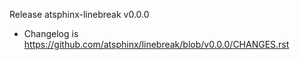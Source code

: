 Release atsphinx-linebreak v0.0.0

- Changelog is https://github.com/atsphinx/linebreak/blob/v0.0.0/CHANGES.rst

